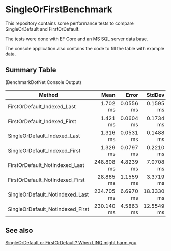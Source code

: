 # SingleOrFirstBenchmark

This repository contains some performance tests to compare SingleOrDefault and FirstOrDefault.

The tests were done with EF Core and an MS SQL server data base.

The console application also contains the code to fill the table with example data.

## Summary Table 

(BenchmarkDotNet Console Output)

|                           Method |       Mean |     Error |     StdDev |     Median |  Ratio | RatioSD |
|--------------------------------- |-----------:|----------:|-----------:|-----------:|-------:|--------:|
|      FirstOrDefault_Indexed_Last |   1.702 ms | 0.0556 ms |  0.1595 ms |   1.694 ms |   1.32 |    0.22 |
|     FirstOrDefault_Indexed_First |   1.421 ms | 0.0604 ms |  0.1734 ms |   1.401 ms |   1.10 |    0.15 |
|     SingleOrDefault_Indexed_Last |   1.316 ms | 0.0531 ms |  0.1488 ms |   1.285 ms |   1.00 |    0.00 |
|    SingleOrDefault_Indexed_First |   1.329 ms | 0.0797 ms |  0.2210 ms |   1.290 ms |   1.02 |    0.20 |
|   FirstOrDefault_NotIndexed_Last | 248.808 ms | 4.8239 ms |  7.0708 ms | 247.337 ms | 184.70 |   21.54 |
|  FirstOrDefault_NotIndexed_First |  28.865 ms | 1.1559 ms |  3.3719 ms |  29.820 ms |  21.98 |    3.45 |
|  SingleOrDefault_NotIndexed_Last | 234.705 ms | 6.6970 ms | 18.3330 ms | 229.725 ms | 180.13 |   25.51 |
| SingleOrDefault_NotIndexed_First | 230.140 ms | 4.5863 ms | 12.5549 ms | 229.443 ms | 176.58 |   22.23 |

## See also
[SingleOrDefault or FirstOrDefault? When LINQ might harm you](https://www.youtube.com/watch?v=ZTWl2s8ScMc)
